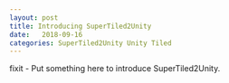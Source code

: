```yaml
---
layout: post
title: Introducing SuperTiled2Unity
date:   2018-09-16
categories: SuperTiled2Unity Unity Tiled
---
```


fixit - Put something here to introduce SuperTiled2Unity.
